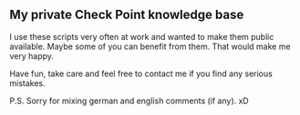 ## My private Check Point knowledge base ##
I use these scripts very often at work and wanted to make them public available. Maybe some of you can benefit from them. 
That would make me very happy. 

Have fun, take care and feel free to contact me if you find any serious mistakes.

P.S. Sorry for mixing german and english comments (if any). xD 
